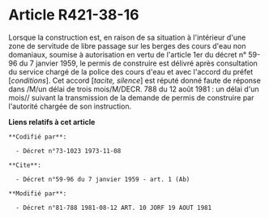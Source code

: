 # Article R421-38-16

Lorsque la construction est, en raison de sa situation à l'intérieur d'une zone de servitude de libre passage sur les berges
des cours d'eau non domaniaux, soumise à autorisation en vertu de l'article 1er du décret n° 59-96 du 7 janvier 1959, le
permis de construire est délivré après consultation du service chargé de la police des cours d'eau et avec l'accord du préfet
[*conditions*]. Cet accord [*tacite, silence*] est réputé donné faute de réponse dans /M/un délai de trois mois/M/DECR. 788
du 12 août 1981 : un délai d'un mois// suivant la transmission de la demande de permis de construire par l'autorité chargée
de son instruction.

**Liens relatifs à cet article**

	**Codifié par**:

	  - Décret n°73-1023 1973-11-08

	**Cite**:

	  - Décret n°59-96 du 7 janvier 1959 - art. 1 (Ab)

	**Modifié par**:

	  - Décret n°81-788 1981-08-12 ART. 10 JORF 19 AOUT 1981
